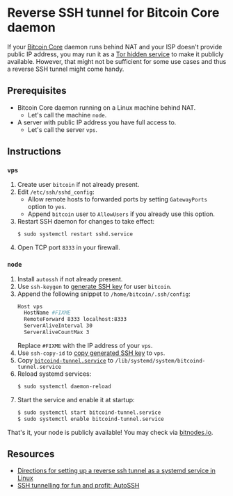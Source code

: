 # Reverse SSH tunnel for Bitcoin Core daemon

If your [Bitcoin Core](https://bitcoin.org/en/full-node) daemon runs behind NAT and your ISP doesn't provide public IP address, you may run it as a [Tor hidden service](https://en.bitcoin.it/wiki/Setting_up_a_Tor_hidden_service) to make it publicly available. However, that might not be sufficient for some use cases and thus a reverse SSH tunnel might come handy.

## Prerequisites

* Bitcoin Core daemon running on a Linux machine behind NAT.
  * Let's call the machine `node`.
* A server with public IP address you have full access to.
  * Let's call the server `vps`. 

## Instructions

### `vps`

1. Create user `bitcoin` if not already present.
1. Edit `/etc/ssh/sshd_config`:
   * Allow remote hosts to forwarded ports by setting `GatewayPorts` option to `yes`.
   * Append `bitcoin` user to `AllowUsers` if you already use this option.
1. Restart SSH daemon for changes to take effect:
   ```bash
   $ sudo systemctl restart sshd.service
   ```
1. Open TCP port `8333` in your firewall.

### `node`

1. Install `autossh` if not already present.
1. Use `ssh-keygen` to [generate SSH key](https://www.ssh.com/academy/ssh/keygen) for user `bitcoin`.
1. Append the following snippet to `/home/bitcoin/.ssh/config`:
   ```bash
   Host vps
     HostName #FIXME
     RemoteForward 8333 localhost:8333
     ServerAliveInterval 30
     ServerAliveCountMax 3
   ```
   Replace `#FIXME` with the IP address of your `vps`.
1. Use `ssh-copy-id` to [copy generated SSH key](https://www.ssh.com/academy/ssh/copy-id) to `vps`.
1. Copy [`bitcoind-tunnel.service`](bitcoind-tunnel.service) to `/lib/systemd/system/bitcoind-tunnel.service`
1. Reload systemd services:
   ```bash
   $ sudo systemctl daemon-reload
   ```
1. Start the service and enable it at startup:
   ```bash
   $ sudo systemctl start bitcoind-tunnel.service
   $ sudo systemctl enable bitcoind-tunnel.service
   ```

That's it, your node is publicly available! You may check via [bitnodes.io](https://bitnodes.io/#join-the-network).

## Resources

- [Directions for setting up a reverse ssh tunnel as a systemd service in Linux](https://github.com/axthosarouris/reverse-ssh-tunnel)
- [SSH tunnelling for fun and profit: AutoSSH](https://www.everythingcli.org/ssh-tunnelling-for-fun-and-profit-autossh/)
